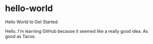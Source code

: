 # hello-world
Hello World to Get Started.

Hello. I'm learning GitHub because it seemed like a really good idea. As good as Tacos.
